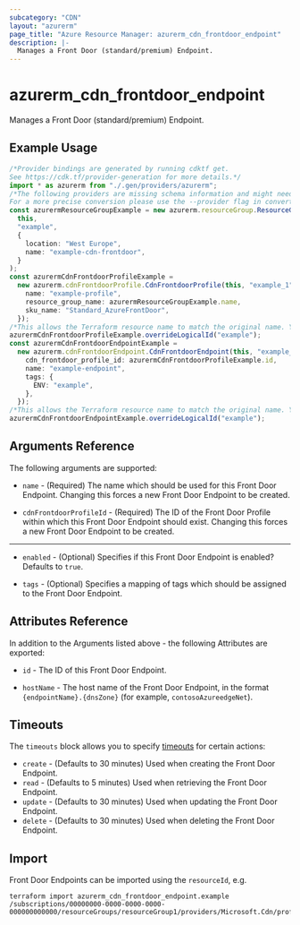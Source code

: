 ```yaml
---
subcategory: "CDN"
layout: "azurerm"
page_title: "Azure Resource Manager: azurerm_cdn_frontdoor_endpoint"
description: |-
  Manages a Front Door (standard/premium) Endpoint.
---
```


# azurerm\_cdn\_frontdoor\_endpoint

Manages a Front Door (standard/premium) Endpoint.

## Example Usage

```typescript
/*Provider bindings are generated by running cdktf get.
See https://cdk.tf/provider-generation for more details.*/
import * as azurerm from "./.gen/providers/azurerm";
/*The following providers are missing schema information and might need manual adjustments to synthesize correctly: azurerm.
For a more precise conversion please use the --provider flag in convert.*/
const azurermResourceGroupExample = new azurerm.resourceGroup.ResourceGroup(
  this,
  "example",
  {
    location: "West Europe",
    name: "example-cdn-frontdoor",
  }
);
const azurermCdnFrontdoorProfileExample =
  new azurerm.cdnFrontdoorProfile.CdnFrontdoorProfile(this, "example_1", {
    name: "example-profile",
    resource_group_name: azurermResourceGroupExample.name,
    sku_name: "Standard_AzureFrontDoor",
  });
/*This allows the Terraform resource name to match the original name. You can remove the call if you don't need them to match.*/
azurermCdnFrontdoorProfileExample.overrideLogicalId("example");
const azurermCdnFrontdoorEndpointExample =
  new azurerm.cdnFrontdoorEndpoint.CdnFrontdoorEndpoint(this, "example_2", {
    cdn_frontdoor_profile_id: azurermCdnFrontdoorProfileExample.id,
    name: "example-endpoint",
    tags: {
      ENV: "example",
    },
  });
/*This allows the Terraform resource name to match the original name. You can remove the call if you don't need them to match.*/
azurermCdnFrontdoorEndpointExample.overrideLogicalId("example");

```

## Arguments Reference

The following arguments are supported:

*   `name` - (Required) The name which should be used for this Front Door Endpoint. Changing this forces a new Front Door Endpoint to be created.

*   `cdnFrontdoorProfileId` - (Required) The ID of the Front Door Profile within which this Front Door Endpoint should exist. Changing this forces a new Front Door Endpoint to be created.

***

*   `enabled` - (Optional) Specifies if this Front Door Endpoint is enabled? Defaults to `true`.

*   `tags` - (Optional) Specifies a mapping of tags which should be assigned to the Front Door Endpoint.

## Attributes Reference

In addition to the Arguments listed above - the following Attributes are exported:

*   `id` - The ID of this Front Door Endpoint.

*   `hostName` - The host name of the Front Door Endpoint, in the format `{endpointName}.{dnsZone}` (for example, `contosoAzureedgeNet`).

## Timeouts

The `timeouts` block allows you to specify [timeouts](https://www.terraform.io/language/resources/syntax#operation-timeouts) for certain actions:

* `create` - (Defaults to 30 minutes) Used when creating the Front Door Endpoint.
* `read` - (Defaults to 5 minutes) Used when retrieving the Front Door Endpoint.
* `update` - (Defaults to 30 minutes) Used when updating the Front Door Endpoint.
* `delete` - (Defaults to 30 minutes) Used when deleting the Front Door Endpoint.

## Import

Front Door Endpoints can be imported using the `resourceId`, e.g.

```shell
terraform import azurerm_cdn_frontdoor_endpoint.example /subscriptions/00000000-0000-0000-0000-000000000000/resourceGroups/resourceGroup1/providers/Microsoft.Cdn/profiles/profile1/afdEndpoints/endpoint1
```
